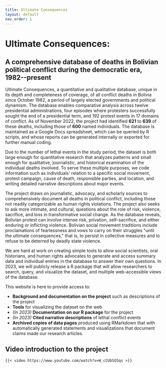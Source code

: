 ```yaml
---
title: Ultimate Consequences
layout: default
nav_order: 1
---
```


# Ultimate Consequences:

## A comprehensive database of deaths in Bolivian political conflict during the democratic era, 1982--present

Ultimate Consequences, a quantitative and qualitative database, unique in its depth and completeness of coverage, of all conflict deaths in Bolivia since October 1982, a period of largely elected governments and political dynamism. The database enables comparative analysis across twelve presidential administrations, four episodes where protesters successfully sought the end of a presidential term, and 192 protest events in 17 domains of conflict. As of November 2022, the project had identified **621** to **639** of these deaths, including those of **600** named individuals. The database is maintained as a Google Docs spreadsheet, which can be queried by R scripts, and whose reports can be generated internally or exported for further manual coding.

Due to the number of lethal events in the study period, the dataset is both large enough for quantitative research that analyzes patterns and small enough for qualitative, journalistic, and historical examination of the individual deaths involved. To serve these multiple purposes, we code information such as individuals' relation to a specific social movement, protest campaign, cause of death, responsible parties, and location, and writing detailed narrative descriptions about major events.

The project draws on journalistic, advocacy, and scholarly sources to comprehensively document all deaths in political conflict, including those not readily categorizable as human rights violations. The project also seeks to ask more intimate, and cultural, questions about the role of risk, violence, sacrifice, and loss in transformative social change. As the database reveals, Bolivian protest can involve intense risk, privation, self-sacrifice, and either enduring or inflicting violence. Bolivian social movement traditions include proclamations of fearlessness and vows to carry on their struggles "until the ultimate consequences," that is, to persist in collective measures and to refuse to be deterred by deadly state violence.

We are hard at work on creating simple tools to allow social scientists, oral historians, and human rights advocates to generate and access summary data and individual entries in the database to answer their own questions. In 2023, we will publicly release a R package that will allow researchers to search, query, and visualize the dataset, and multiple web-accessible views of the database.

This website is here to provide access to:

-   **Background and documentation on the project** such as descriptions of the project
-   **Tools** for visualizing the dataset on the web
-   *(In 2023)* **Documentation on our R package** for the project
-   *(In 2023)* **Cited narrative descriptions** of lethal conflict events
-   **Archived copies of data pages** produced using RMarkdown that with automatically generated statements and visualizations that document claims made our research articles.

## Video introduction to the project

```         
{{< video https://www.youtube.com/watch?v=W_cCUbSOSqs >}}
```
